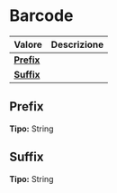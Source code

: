 # Barcode

| Valore | Descrizione |
| :--- | :--- |
| [**Prefix**](barcode.md#prefix) |  |
| [**Suffix**](barcode.md#suffix) |  |

## Prefix

**Tipo:** String

## Suffix

**Tipo:** String
